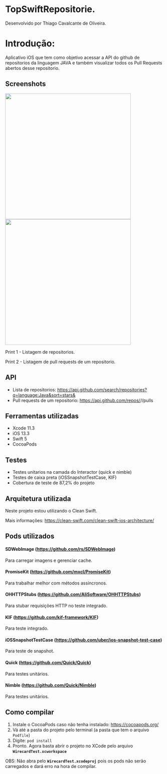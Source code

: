 # TopSwiftRepositorie.

Desenvolvido por Thiago Cavalcante de Oliveira.

# Introdução: 
Aplicativo iOS que tem como objetivo acessar a API do github de repositorios da linguagem JAVA e também visualizar todos os Pull Requests abertos desse repositorio.

## Screenshots

<img src="https://i.ibb.co/wBLvYxY/Captura-de-Tela-2019-04-03-a-s-17-33-24.png" height="400">             <img src="https://i.ibb.co/7CS1wJG/Captura-de-Tela-2019-04-03-a-s-17-34-12.png" height="400">        

Print 1 - Listagem de repositorios. 

Print 2 - Listagem de pull requests de um repositorio.


## API
- Lista de repositorios: https://api.github.com/search/repositories?q=language:Java&sort=stars&
- Pull requests de um repositorio: https://api.github.com/repos/<NOME DO USUARIO>/<NOME DO REPOSITORIO>/pulls


## Ferramentas utilizadas

- Xcode 11.3
- iOS 13.3
- Swift 5
- CocoaPods

## Testes

- Testes unitarios na camada do Interactor (quick e nimble)
- Testes de caixa preta (iOSSnapshotTestCase, KIF)
- Cobertura de teste de 87,2% do projeto

## Arquitetura utilizada

Neste projeto estou utilizando o Clean Swift.

Mais informações: https://clean-swift.com/clean-swift-ios-architecture/

## Pods utilizados

#### SDWebImage (https://github.com/rs/SDWebImage)
Para carregar imagens e gerenciar cache.

#### PromiseKit (https://github.com/mxcl/PromiseKit)
Para trabalhar melhor com métodos assíncronos.

#### OHHTTPStubs (https://github.com/AliSoftware/OHHTTPStubs)
Para stubar requisições HTTP no teste integrado.

#### KIF (https://github.com/kif-framework/KIF)
Para teste integrado.

#### iOSSnapshotTestCase (https://github.com/uber/ios-snapshot-test-case)
Para teste de snapshot.

#### Quick (https://github.com/Quick/Quick)
Para testes unitários.

#### Nimble (https://github.com/Quick/Nimble)
Para testes unitários.

## Como compilar

1. Instale o CocoaPods caso não tenha instalado: https://cocoapods.org/
2. Vá até a pasta do projeto pelo terminal (a pasta que tem o arquivo `Podfile`)
3. Digite: `pod install`
4. Pronto. Agora basta abrir o projeto no XCode pelo arquivo **`WirecardTest.xcworkspace`**

OBS: Não abra pelo **`WirecardTest.xcodeproj`** pois os pods não serão carregados e dará erro na hora de compilar.


